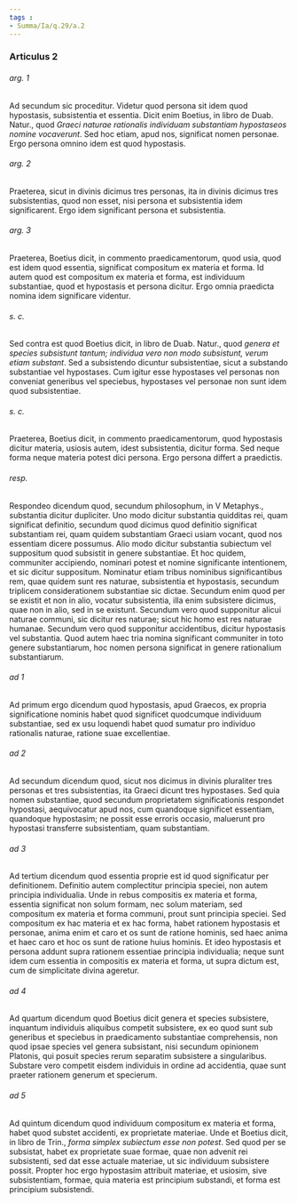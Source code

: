 ```yaml
---
tags : 
- Summa/Ia/q.29/a.2
---
```


### Articulus 2

###### arg. 1
Ad secundum sic proceditur. Videtur quod persona sit idem quod hypostasis, subsistentia et essentia. Dicit enim Boetius, in libro de Duab. Natur., quod *Graeci naturae rationalis individuam substantiam hypostaseos nomine vocaverunt*. Sed hoc etiam, apud nos, significat nomen personae. Ergo persona omnino idem est quod hypostasis.

###### arg. 2
Praeterea, sicut in divinis dicimus tres personas, ita in divinis dicimus tres subsistentias, quod non esset, nisi persona et subsistentia idem significarent. Ergo idem significant persona et subsistentia.

###### arg. 3
Praeterea, Boetius dicit, in commento praedicamentorum, quod usia, quod est idem quod essentia, significat compositum ex materia et forma. Id autem quod est compositum ex materia et forma, est individuum substantiae, quod et hypostasis et persona dicitur. Ergo omnia praedicta nomina idem significare videntur.

###### s. c.
Sed contra est quod Boetius dicit, in libro de Duab. Natur., quod *genera et species subsistunt tantum; individua vero non modo subsistunt, verum etiam substant*. Sed a subsistendo dicuntur subsistentiae, sicut a substando substantiae vel hypostases. Cum igitur esse hypostases vel personas non conveniat generibus vel speciebus, hypostases vel personae non sunt idem quod subsistentiae.

###### s. c.
Praeterea, Boetius dicit, in commento praedicamentorum, quod hypostasis dicitur materia, usiosis autem, idest subsistentia, dicitur forma. Sed neque forma neque materia potest dici persona. Ergo persona differt a praedictis.

###### resp.
Respondeo dicendum quod, secundum philosophum, in V Metaphys., substantia dicitur dupliciter. Uno modo dicitur substantia quidditas rei, quam significat definitio, secundum quod dicimus quod definitio significat substantiam rei, quam quidem substantiam Graeci usiam vocant, quod nos essentiam dicere possumus. Alio modo dicitur substantia subiectum vel suppositum quod subsistit in genere substantiae. Et hoc quidem, communiter accipiendo, nominari potest et nomine significante intentionem, et sic dicitur suppositum. Nominatur etiam tribus nominibus significantibus rem, quae quidem sunt res naturae, subsistentia et hypostasis, secundum triplicem considerationem substantiae sic dictae. Secundum enim quod per se existit et non in alio, vocatur subsistentia, illa enim subsistere dicimus, quae non in alio, sed in se existunt. Secundum vero quod supponitur alicui naturae communi, sic dicitur res naturae; sicut hic homo est res naturae humanae. Secundum vero quod supponitur accidentibus, dicitur hypostasis vel substantia. Quod autem haec tria nomina significant communiter in toto genere substantiarum, hoc nomen persona significat in genere rationalium substantiarum.

###### ad 1
Ad primum ergo dicendum quod hypostasis, apud Graecos, ex propria significatione nominis habet quod significet quodcumque individuum substantiae, sed ex usu loquendi habet quod sumatur pro individuo rationalis naturae, ratione suae excellentiae.

###### ad 2
Ad secundum dicendum quod, sicut nos dicimus in divinis pluraliter tres personas et tres subsistentias, ita Graeci dicunt tres hypostases. Sed quia nomen substantiae, quod secundum proprietatem significationis respondet hypostasi, aequivocatur apud nos, cum quandoque significet essentiam, quandoque hypostasim; ne possit esse erroris occasio, maluerunt pro hypostasi transferre subsistentiam, quam substantiam.

###### ad 3
Ad tertium dicendum quod essentia proprie est id quod significatur per definitionem. Definitio autem complectitur principia speciei, non autem principia individualia. Unde in rebus compositis ex materia et forma, essentia significat non solum formam, nec solum materiam, sed compositum ex materia et forma communi, prout sunt principia speciei. Sed compositum ex hac materia et ex hac forma, habet rationem hypostasis et personae, anima enim et caro et os sunt de ratione hominis, sed haec anima et haec caro et hoc os sunt de ratione huius hominis. Et ideo hypostasis et persona addunt supra rationem essentiae principia individualia; neque sunt idem cum essentia in compositis ex materia et forma, ut supra dictum est, cum de simplicitate divina ageretur.

###### ad 4
Ad quartum dicendum quod Boetius dicit genera et species subsistere, inquantum individuis aliquibus competit subsistere, ex eo quod sunt sub generibus et speciebus in praedicamento substantiae comprehensis, non quod ipsae species vel genera subsistant, nisi secundum opinionem Platonis, qui posuit species rerum separatim subsistere a singularibus. Substare vero competit eisdem individuis in ordine ad accidentia, quae sunt praeter rationem generum et specierum.

###### ad 5
Ad quintum dicendum quod individuum compositum ex materia et forma, habet quod substet accidenti, ex proprietate materiae. Unde et Boetius dicit, in libro de Trin., *forma simplex subiectum esse non potest*. Sed quod per se subsistat, habet ex proprietate suae formae, quae non advenit rei subsistenti, sed dat esse actuale materiae, ut sic individuum subsistere possit. Propter hoc ergo hypostasim attribuit materiae, et usiosim, sive subsistentiam, formae, quia materia est principium substandi, et forma est principium subsistendi.


